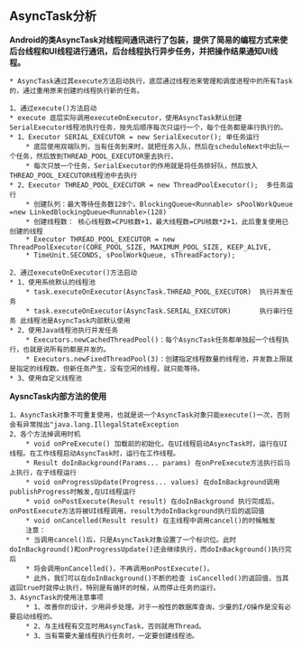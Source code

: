 
## AsyncTask分析 ##

**Android的类AsyncTask对线程间通讯进行了包装，提供了简易的编程方式来使后台线程和UI线程进行通讯，后台线程执行异步任务，并把操作结果通知UI线程。**

	* AsyncTask通过其execute方法启动执行，底层通过线程池来管理和调度进程中的所有Task的，通过重用原来创建的线程执行新的任务。

	1、通过execute()方法启动
	* execute 底层实际调用executeOnExecutor，使用AsyncTask默认创建SerialExecutor线程池执行任务，按先后顺序每次只运行一个，每个任务都是串行执行的。
	* 1、Executor SERIAL_EXECUTOR = new SerialExecutor(); 单任务运行
		* 底层使用双端队列，当有任务到来时，就把任务入队，然后在scheduleNext中出队一个任务，然后放到THREAD_POOL_EXECUTOR里去执行，
		* 每次只放一个任务，SerialExecutor的作用就是将任务排好队，然后放入THREAD_POOL_EXECUTOR线程池中去执行
	* 2、Executor THREAD_POOL_EXECUTOR = new ThreadPoolExecutor();  多任务运行
		* 创建队列：最大等待任务数128个。BlockingQueue<Runnable> sPoolWorkQueue =new LinkedBlockingQueue<Runnable>(128)
		* 创建线程数： 核心线程数=CPU核数+1，最大线程数=CPU核数*2+1，此后重复使用已创建的线程
		* Executor THREAD_POOL_EXECUTOR = new ThreadPoolExecutor(CORE_POOL_SIZE, MAXIMUM_POOL_SIZE, KEEP_ALIVE,
        * TimeUnit.SECONDS, sPoolWorkQueue, sThreadFactory);
	
	2、通过executeOnExecutor()方法启动
	* 1、使用系统默认的线程池
		* task.executeOnExecutor(AsyncTask.THREAD_POOL_EXECUTOR)  执行并发任务
		* task.executeOnExecutor(AsyncTask.SERIAL_EXECUTOR)       执行串行任务 此线程池是AsyncTask内部默认使用
	* 2、使用Java线程池执行并发任务
		* Executors.newCachedThreadPool()：每个AsyncTask任务都单独起一个线程执行，也就是说所有的都是并发的。
		* Executors.newFixedThreadPool(3)：创建指定线程数量的线程池，并发数上限就是指定的线程数。但新任务产生，没有空闲的线程，就只能等待。
	* 3、使用自定义线程池

**AysncTask内部方法的使用**

	1、AsyncTask对象不可重复使用，也就是说一个AsyncTask对象只能execute()一次，否则会有异常抛出"java.lang.IllegalStateException
	2、各个方法掉调用时机
		* void onPreExecute() 加载前的初始化，在UI线程启动AsyncTask时，运行在UI线程。在工作线程启动AsyncTask时，运行在工作线程。
		* Result doInBackground(Params... params) 在onPreExecute方法执行后马上执行，在子线程运行
		* void onProgressUpdate(Progress... values) 在doInBackground调用publishProgress时触发,在UI线程运行
		* void onPostExecute(Result result) 在doInBackground 执行完成后，onPostExecute方法将被UI线程调用，result为doInBackground执行后的返回值
		* void onCancelled(Result result) 在主线程中调用cancel()的时候触发
		注意：
		* 当调用cancel()后，只是AsyncTask对象设置了一个标识位。此时doInBackground()和onProgressUpdate()还会继续执行，而doInBackground()执行完后
		* 将会调用onCancelled()，不再调用onPostExecute()。
		* 此外，我们可以在doInBackground()不断的检查 isCancelled()的返回值，当其返回true时就停止执行，特别是有循环的时候，从而停止任务的运行。
	3、AsyncTask的使用注意事项
		* 1、改善你的设计，少用异步处理。对于一般性的数据库查询，少量的I/O操作是没有必要启动线程的。
		* 2、与主线程有交互时用AsyncTask，否则就用Thread。
		* 3、当有需要大量线程执行任务时，一定要创建线程池。
